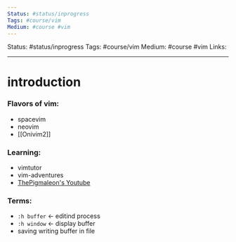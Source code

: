 ```yaml
---
Status: #status/inprogress
Tags: #course/vim
Medium: #course #vim 
---
```

Status: #status/inprogress
Tags: #course/vim
Medium: #course #vim 
Links:
___

# introduction

### Flavors of vim:
- spacevim
- neovim
- [[Onivim2]]

### Learning:
- vimtutor
- vim-adventures
- [ThePigmaleon's Youtube](https://www.youtube.com/playlist?list=PLm323Lc7iSW_wuxqmKx_xxNtJC_hJbQ7R)

### Terms:
- `:h buffer` <- editind process
- `:h window` <- display buffer
- saving writing buffer in file


